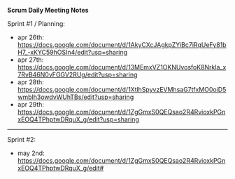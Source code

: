 **Scrum Daily Meeting Notes**

Sprint #1 / Planning:
- apr 26th: https://docs.google.com/document/d/1AkyCXcJAgkpZYiBc7iRqUeFy81bH7_-xKYC59hOSIn4/edit?usp=sharing
- apr 27th: https://docs.google.com/document/d/13MEmxVZ1OKNUvosfoK8Nrkla_x7RvB46N0vFGGV2RUg/edit?usp=sharing
- apr 28th: https://docs.google.com/document/d/1XtlhSpyvzEVMhsaG7tfxMO0oiD5wmblh3owdvWUhTBs/edit?usp=sharing
- apr 29th: https://docs.google.com/document/d/1ZgGmxS0QEQsao2R4RvioxkPGnxEOQ4TPhptwDRquX_g/edit?usp=sharing

---

Sprint #2:
- may 2nd: https://docs.google.com/document/d/1ZgGmxS0QEQsao2R4RvioxkPGnxEOQ4TPhptwDRquX_g/edit#

